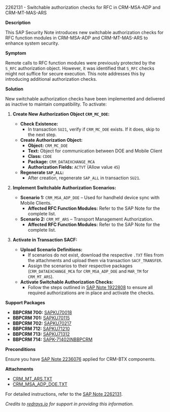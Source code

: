 2262131 - Switchable authorization checks for RFC in CRM-MSA-ADP and CRM-MT-MAS-ARS

**Description**

This SAP Security Note introduces new switchable authorization checks for RFC function modules in CRM-MSA-ADP and CRM-MT-MAS-ARS to enhance system security.

**Symptom**

Remote calls to RFC function modules were previously protected by the `S_RFC` authorization object. However, it was identified that `S_RFC` checks might not suffice for secure execution. This note addresses this by introducing additional authorization checks.

**Solution**

New switchable authorization checks have been implemented and delivered as inactive to maintain compatibility. To activate:

1. **Create New Authorization Object `CRM_MC_DOE`:**
   - **Check Existence:**
     - In transaction `SU21`, verify if `CRM_MC_DOE` exists. If it does, skip to the next step.
   - **Create Authorization Object:**
     - **Object:** `CRM_MC_DOE`
     - **Text:** Object for communication between DOE and Mobile Client
     - **Class:** `CDOE`
     - **Package:** `CRM_DATAEXCHANGE_MCA`
     - **Authorization Fields:** `ACTVT` (Allow value `45`)
   - **Regenerate `SAP_ALL`:**
     - After creation, regenerate `SAP_ALL` in transaction `SU21`.

2. **Implement Switchable Authorization Scenarios:**
   - **Scenario 1:** `CRM_MSA_ADP_DOE` – Used for handheld device sync with Mobile Clients.
     - **Affected RFC Function Modules:** Refer to the SAP Note for the complete list.
   - **Scenario 2:** `CRM_MT_ARS` – Transport Management Authorization.
     - **Affected RFC Function Modules:** Refer to the SAP Note for the complete list.

3. **Activate in Transaction SACF:**
   - **Upload Scenario Definitions:**
     - If scenarios do not exist, download the respective `.TXT` files from the attachments and upload them via transaction `SACF_TRANSFER`.
     - Assign the scenarios to their respective packages (`CRM_DATAEXCHANGE_MCA` for `CRM_MSA_ADP_DOE` and `MAR_TM` for `CRM_MT_ARS`).
   - **Activate Switchable Authorization Checks:**
     - Follow the steps outlined in [SAP Note 1922808](https://me.sap.com/notes/1922808) to ensure all required authorizations are in place and activate the checks.

**Support Packages**

- **BBPCRM 700:** [SAPKU70018](https://me.sap.com/supportpackage/SAPKU70018)
- **BBPCRM 701:** [SAPKU70115](https://me.sap.com/supportpackage/SAPKU70115)
- **BBPCRM 702:** [SAPKU70217](https://me.sap.com/supportpackage/SAPKU70217)
- **BBPCRM 712:** [SAPKU71210](https://me.sap.com/supportpackage/SAPKU71210)
- **BBPCRM 713:** [SAPKU71312](https://me.sap.com/supportpackage/SAPKU71312)
- **BBPCRM 714:** [SAPK-71402INBBPCRM](https://me.sap.com/supportpackage/SAPK-71402INBBPCRM)

**Preconditions**

Ensure you have [SAP Note 2236076](https://me.sap.com/notes/2236076) applied for CRM-BTX components.

**Attachments**

- [CRM_MT_ARS.TXT](https://userapps.support.sap.com/sap/support/sapnotes/public/services/attachment.htm?iv_key=012006153200002082382015&iv_version=0001&iv_guid=6CAE8B27F6DB1ED682D4891706A96F36)
- [CRM_MSA_ADP_DOE.TXT](https://userapps.support.sap.com/sap/support/sapnotes/public/services/attachment.htm?iv_key=012006153200002082382015&iv_version=0001&iv_guid=6EAE8B28A0491ED6A0F6616AB87440BF)

For detailed instructions, refer to the [SAP Note 2262131](https://me.sap.com/notes/2262131).

*Credits to [redrays.io](https://redrays.io) for support in providing this information.*